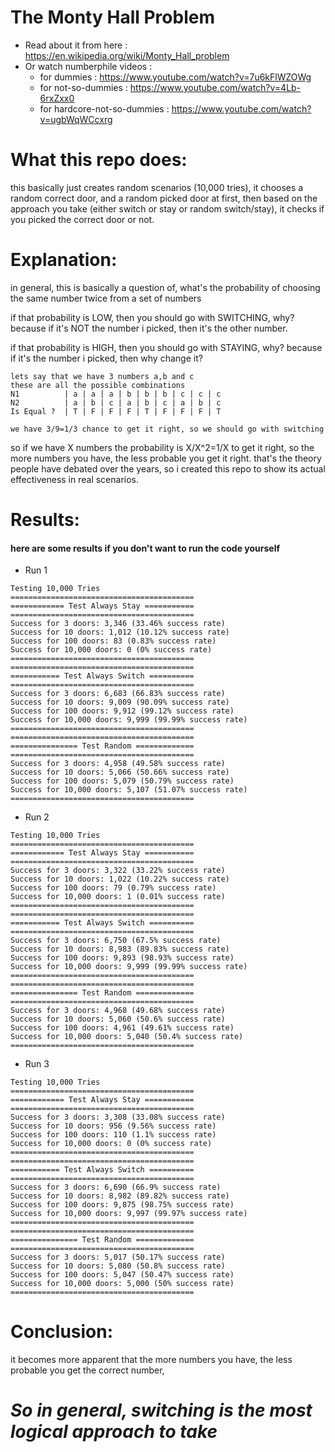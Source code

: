 ﻿# The Monty Hall Problem
- Read about it from here : https://en.wikipedia.org/wiki/Monty_Hall_problem
- Or watch numberphile videos :
  - for dummies : https://www.youtube.com/watch?v=7u6kFlWZOWg
  - for not-so-dummies : https://www.youtube.com/watch?v=4Lb-6rxZxx0
  - for hardcore-not-so-dummies : https://www.youtube.com/watch?v=ugbWqWCcxrg

# What this repo does:
this basically just creates random scenarios (10,000 tries), it chooses a random correct door, and a random picked door at first, then based on the approach you take (either switch or stay or random switch/stay), it checks if you picked the correct door or not.

# Explanation:
in general, this is basically a question of, what's the probability of choosing the same number twice from a set of numbers

if that probability is LOW, then you should go with SWITCHING, why? because if it's NOT the number i picked, then it's the other number.

if that probability is HIGH, then you should go with STAYING, why? because if it's the number i picked, then why change it?
```
lets say that we have 3 numbers a,b and c
these are all the possible combinations
N1          | a | a | a | b | b | b | c | c | c
N2          | a | b | c | a | b | c | a | b | c
Is Equal ?  | T | F | F | F | T | F | F | F | T

we have 3/9=1/3 chance to get it right, so we should go with switching
```
so if we have X numbers
the probability is X/X^2=1/X to get it right, so the more numbers you have, the less probable you get it right.
that's the theory people have debated over the years, so i created this repo to show its actual effectiveness in real scenarios.


# Results:
#### here are some results if you don't want to run the code yourself
 - Run 1
```
Testing 10,000 Tries
=========================================
============ Test Always Stay ===========
=========================================
Success for 3 doors: 3,346 (33.46% success rate)
Success for 10 doors: 1,012 (10.12% success rate)
Success for 100 doors: 83 (0.83% success rate)
Success for 10,000 doors: 0 (0% success rate)
=========================================
=========================================
=========== Test Always Switch ==========
=========================================
Success for 3 doors: 6,683 (66.83% success rate)
Success for 10 doors: 9,009 (90.09% success rate)
Success for 100 doors: 9,912 (99.12% success rate)
Success for 10,000 doors: 9,999 (99.99% success rate)
=========================================
=========================================
=============== Test Random =============
=========================================
Success for 3 doors: 4,958 (49.58% success rate)
Success for 10 doors: 5,066 (50.66% success rate)
Success for 100 doors: 5,079 (50.79% success rate)
Success for 10,000 doors: 5,107 (51.07% success rate)
=========================================
```
 - Run 2
```
Testing 10,000 Tries
=========================================
============ Test Always Stay ===========
=========================================
Success for 3 doors: 3,322 (33.22% success rate)
Success for 10 doors: 1,022 (10.22% success rate)
Success for 100 doors: 79 (0.79% success rate)
Success for 10,000 doors: 1 (0.01% success rate)
=========================================
=========================================
=========== Test Always Switch ==========
=========================================
Success for 3 doors: 6,750 (67.5% success rate)
Success for 10 doors: 8,983 (89.83% success rate)
Success for 100 doors: 9,893 (98.93% success rate)
Success for 10,000 doors: 9,999 (99.99% success rate)
=========================================
=========================================
=============== Test Random =============
=========================================
Success for 3 doors: 4,968 (49.68% success rate)
Success for 10 doors: 5,060 (50.6% success rate)
Success for 100 doors: 4,961 (49.61% success rate)
Success for 10,000 doors: 5,040 (50.4% success rate)
=========================================
```
 - Run 3
```
Testing 10,000 Tries
=========================================
============ Test Always Stay ===========
=========================================
Success for 3 doors: 3,308 (33.08% success rate)
Success for 10 doors: 956 (9.56% success rate)
Success for 100 doors: 110 (1.1% success rate)
Success for 10,000 doors: 0 (0% success rate)
=========================================
=========================================
=========== Test Always Switch ==========
=========================================
Success for 3 doors: 6,690 (66.9% success rate)
Success for 10 doors: 8,982 (89.82% success rate)
Success for 100 doors: 9,875 (98.75% success rate)
Success for 10,000 doors: 9,997 (99.97% success rate)
=========================================
=========================================
=============== Test Random =============
=========================================
Success for 3 doors: 5,017 (50.17% success rate)
Success for 10 doors: 5,080 (50.8% success rate)
Success for 100 doors: 5,047 (50.47% success rate)
Success for 10,000 doors: 5,000 (50% success rate)
=========================================
```
# Conclusion:
it becomes more apparent that the more numbers you have, the less probable you get the correct number,
# ***So in general, switching is the most logical approach to take***